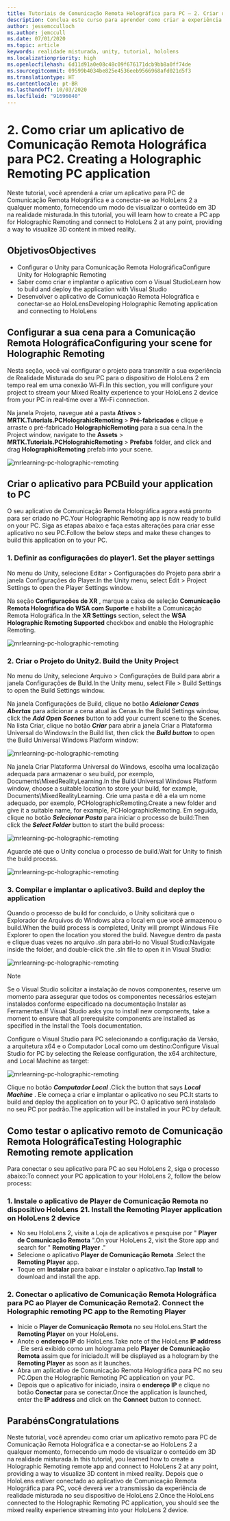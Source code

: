 ```yaml
---
title: Tutoriais de Comunicação Remota Holográfica para PC – 2. Criar um aplicativo de Comunicação Remota Holográfica para PC
description: Conclua este curso para aprender como criar a experiência de realidade misturada remota do seu PC para o HoloLens 2.
author: jessemcculloch
ms.author: jemccull
ms.date: 07/01/2020
ms.topic: article
keywords: realidade misturada, unity, tutorial, hololens
ms.localizationpriority: high
ms.openlocfilehash: 6d11d91a0e08c48c09f676171dcb9bb8a0ff74de
ms.sourcegitcommit: 09599b4034be825e4536eeb9566968afd021d5f3
ms.translationtype: HT
ms.contentlocale: pt-BR
ms.lasthandoff: 10/03/2020
ms.locfileid: "91696040"
---
```

# <a name="2-creating-a-holographic-remoting-pc-application"></a><span data-ttu-id="0af5a-105">2. Como criar um aplicativo de Comunicação Remota Holográfica para PC</span><span class="sxs-lookup"><span data-stu-id="0af5a-105">2. Creating a Holographic Remoting PC application</span></span>

<span data-ttu-id="0af5a-106">Neste tutorial, você aprenderá a criar um aplicativo para PC de Comunicação Remota Holográfica e a conectar-se ao HoloLens 2 a qualquer momento, fornecendo um modo de visualizar o conteúdo em 3D na realidade misturada.</span><span class="sxs-lookup"><span data-stu-id="0af5a-106">In this tutorial, you will learn how to create a PC app for Holographic Remoting and connect to HoloLens 2 at any point, providing a way to visualize 3D content in mixed reality.</span></span>

## <a name="objectives"></a><span data-ttu-id="0af5a-107">Objetivos</span><span class="sxs-lookup"><span data-stu-id="0af5a-107">Objectives</span></span>

* <span data-ttu-id="0af5a-108">Configurar o Unity para Comunicação Remota Holográfica</span><span class="sxs-lookup"><span data-stu-id="0af5a-108">Configure Unity for Holographic Remoting</span></span>
* <span data-ttu-id="0af5a-109">Saber como criar e implantar o aplicativo com o Visual Studio</span><span class="sxs-lookup"><span data-stu-id="0af5a-109">Learn how to build and deploy the application with Visual Studio</span></span>
* <span data-ttu-id="0af5a-110">Desenvolver o aplicativo de Comunicação Remota Holográfica e conectar-se ao HoloLens</span><span class="sxs-lookup"><span data-stu-id="0af5a-110">Developing Holographic Remoting application and connecting to HoloLens</span></span>

## <a name="configuring-your-scene-for-holographic-remoting"></a><span data-ttu-id="0af5a-111">Configurar a sua cena para a Comunicação Remota Holográfica</span><span class="sxs-lookup"><span data-stu-id="0af5a-111">Configuring your scene for Holographic Remoting</span></span>

<span data-ttu-id="0af5a-112">Nesta seção, você vai configurar o projeto para transmitir a sua experiência de Realidade Misturada do seu PC para o dispositivo de HoloLens 2 em tempo real em uma conexão Wi-Fi.</span><span class="sxs-lookup"><span data-stu-id="0af5a-112">In this section, you will configure your project to stream your Mixed Reality experience to your HoloLens 2 device from your PC in real-time over a Wi-Fi connection.</span></span>

<span data-ttu-id="0af5a-113">Na janela Projeto, navegue até a pasta **Ativos** > **MRTK.Tutorials.PCHolograhicRemoting** > **Pré-fabricados** e clique e arraste o pré-fabricado **HolographicRemoting** para a sua cena.</span><span class="sxs-lookup"><span data-stu-id="0af5a-113">In the Project window, navigate to the **Assets** > **MRTK.Tutorials.PCHolograhicRemoting** > **Prefabs** folder, and click and drag **HolographicRemoting** prefab into your scene.</span></span>

![mrlearning-pc-holographic-remoting](images/mrlearning-pc-holographic-remoting/Tutorial2-Section1-Step1-1.png)

## <a name="build-your-application-to-pc"></a><span data-ttu-id="0af5a-115">Criar o aplicativo para PC</span><span class="sxs-lookup"><span data-stu-id="0af5a-115">Build your application to PC</span></span>

<span data-ttu-id="0af5a-116">O seu aplicativo de Comunicação Remota Holográfica agora está pronto para ser criado no PC.</span><span class="sxs-lookup"><span data-stu-id="0af5a-116">Your Holographic Remoting app is now ready to build on your PC.</span></span> <span data-ttu-id="0af5a-117">Siga as etapas abaixo e faça estas alterações para criar esse aplicativo no seu PC.</span><span class="sxs-lookup"><span data-stu-id="0af5a-117">Follow the below steps and make these changes to build this application on to your PC.</span></span>

### <a name="1-set-the-player-settings"></a><span data-ttu-id="0af5a-118">1. Definir as configurações do player</span><span class="sxs-lookup"><span data-stu-id="0af5a-118">1. Set the player settings</span></span>

<span data-ttu-id="0af5a-119">No menu do Unity, selecione Editar > Configurações do Projeto para abrir a janela Configurações do Player.</span><span class="sxs-lookup"><span data-stu-id="0af5a-119">In the Unity menu, select Edit > Project Settings to open the Player Settings window.</span></span>

<span data-ttu-id="0af5a-120">Na seção **Configurações de XR** , marque a caixa de seleção **Comunicação Remota Holográfica do WSA com Suporte** e habilite a Comunicação Remota Holográfica.</span><span class="sxs-lookup"><span data-stu-id="0af5a-120">In the **XR Settings** section, select the **WSA Holographic Remoting Supported** checkbox and enable the Holographic Remoting.</span></span>

![mrlearning-pc-holographic-remoting](images/mrlearning-pc-holographic-remoting/Tutorial2-Section2-Step1-1.png)

### <a name="2-build-the-unity-project"></a><span data-ttu-id="0af5a-122">2. Criar o Projeto do Unity</span><span class="sxs-lookup"><span data-stu-id="0af5a-122">2. Build the Unity Project</span></span>

<span data-ttu-id="0af5a-123">No menu do Unity, selecione Arquivo > Configurações de Build para abrir a janela Configurações de Build.</span><span class="sxs-lookup"><span data-stu-id="0af5a-123">In the Unity menu, select File > Build Settings to open the Build Settings window.</span></span>

<span data-ttu-id="0af5a-124">Na janela Configurações de Build, clique no botão ***Adicionar Cenas Abertas*** para adicionar a cena atual às Cenas.</span><span class="sxs-lookup"><span data-stu-id="0af5a-124">In the Build Settings window, click the ***Add Open Scenes*** button to add your current scene to the Scenes.</span></span> <span data-ttu-id="0af5a-125">Na lista Criar, clique no botão ***Criar*** para abrir a janela Criar a Plataforma Universal do Windows:</span><span class="sxs-lookup"><span data-stu-id="0af5a-125">In the Build list, then click the ***Build button*** to open the Build Universal Windows Platform window:</span></span>

![mrlearning-pc-holographic-remoting](images/mrlearning-pc-holographic-remoting/Tutorial2-Section2-Step2-1.png)

<span data-ttu-id="0af5a-127">Na janela Criar Plataforma Universal do Windows, escolha uma localização adequada para armazenar o seu build, por exemplo, Documents\MixedRealityLearning.</span><span class="sxs-lookup"><span data-stu-id="0af5a-127">In the Build Universal Windows Platform window, choose a suitable location to store your build, for example, Documents\MixedRealityLearning.</span></span> <span data-ttu-id="0af5a-128">Crie uma pasta e dê a ela um nome adequado, por exemplo, PCHolographicRemoting.</span><span class="sxs-lookup"><span data-stu-id="0af5a-128">Create a new folder and give it a suitable name, for example, PCHolographicRemoting.</span></span> <span data-ttu-id="0af5a-129">Em seguida, clique no botão ***Selecionar Pasta*** para iniciar o processo de build:</span><span class="sxs-lookup"><span data-stu-id="0af5a-129">Then click the ***Select Folder*** button to start the build process:</span></span>

![mrlearning-pc-holographic-remoting](images/mrlearning-pc-holographic-remoting/Tutorial2-Section2-Step2-2.png)

<span data-ttu-id="0af5a-131">Aguarde até que o Unity conclua o processo de build.</span><span class="sxs-lookup"><span data-stu-id="0af5a-131">Wait for Unity to finish the build process.</span></span>

![mrlearning-pc-holographic-remoting](images/mrlearning-pc-holographic-remoting/Tutorial2-Section2-Step2-3.png)

### <a name="3-build-and-deploy-the-application"></a><span data-ttu-id="0af5a-133">3. Compilar e implantar o aplicativo</span><span class="sxs-lookup"><span data-stu-id="0af5a-133">3. Build and deploy the application</span></span>

<span data-ttu-id="0af5a-134">Quando o processo de build for concluído, o Unity solicitará que o Explorador de Arquivos do Windows abra o local em que você armazenou o build.</span><span class="sxs-lookup"><span data-stu-id="0af5a-134">When the build process is completed, Unity will prompt Windows File Explorer to open the location you stored the build.</span></span> <span data-ttu-id="0af5a-135">Navegue dentro da pasta e clique duas vezes no arquivo .sln para abri-lo no Visual Studio:</span><span class="sxs-lookup"><span data-stu-id="0af5a-135">Navigate inside the folder, and double-click the .sln file to open it in Visual Studio:</span></span>

![mrlearning-pc-holographic-remoting](images/mrlearning-pc-holographic-remoting/Tutorial2-Section2-Step3-1.png)

> [!NOTE]
> <span data-ttu-id="0af5a-137">Se o Visual Studio solicitar a instalação de novos componentes, reserve um momento para assegurar que todos os componentes necessários estejam instalados conforme especificado na documentação Instalar as Ferramentas.</span><span class="sxs-lookup"><span data-stu-id="0af5a-137">If Visual Studio asks you to install new components, take a moment to ensure that all prerequisite components are installed as specified in the Install the Tools documentation.</span></span>

<span data-ttu-id="0af5a-138">Configure o Visual Studio para PC selecionando a configuração da Versão, a arquitetura x64 e o Computador Local como um destino:</span><span class="sxs-lookup"><span data-stu-id="0af5a-138">Configure Visual Studio for PC by selecting the Release configuration, the x64 architecture, and Local Machine as target:</span></span>

![mrlearning-pc-holographic-remoting](images/mrlearning-pc-holographic-remoting/Tutorial2-Section2-Step3-2.png)

<span data-ttu-id="0af5a-140">Clique no botão ***Computador Local*** .</span><span class="sxs-lookup"><span data-stu-id="0af5a-140">Click the button that says ***Local Machine*** .</span></span> <span data-ttu-id="0af5a-141">Ele começa a criar e implantar o aplicativo no seu PC.</span><span class="sxs-lookup"><span data-stu-id="0af5a-141">It starts to build and deploy the application on to your PC.</span></span> <span data-ttu-id="0af5a-142">O aplicativo será instalado no seu PC por padrão.</span><span class="sxs-lookup"><span data-stu-id="0af5a-142">The application will be installed in your PC by default.</span></span>

## <a name="testing-holographic-remoting-remote-application"></a><span data-ttu-id="0af5a-143">Como testar o aplicativo remoto de Comunicação Remota Holográfica</span><span class="sxs-lookup"><span data-stu-id="0af5a-143">Testing Holographic Remoting remote application</span></span>

<span data-ttu-id="0af5a-144">Para conectar o seu aplicativo para PC ao seu HoloLens 2, siga o processo abaixo:</span><span class="sxs-lookup"><span data-stu-id="0af5a-144">To connect your PC application to your HoloLens 2, follow the below process:</span></span>

### <a name="1-install-the-remoting-player-application-on-hololens-2-device"></a><span data-ttu-id="0af5a-145">1. Instale o aplicativo de Player de Comunicação Remota no dispositivo HoloLens 2</span><span class="sxs-lookup"><span data-stu-id="0af5a-145">1. Install the Remoting Player application on HoloLens 2 device</span></span>

* <span data-ttu-id="0af5a-146">No seu HoloLens 2, visite a Loja de aplicativos e pesquise por " **Player de Comunicação Remota** ".</span><span class="sxs-lookup"><span data-stu-id="0af5a-146">On your HoloLens 2, visit the Store app and search for " **Remoting Player** ."</span></span>
* <span data-ttu-id="0af5a-147">Selecione o aplicativo **Player de Comunicação Remota** .</span><span class="sxs-lookup"><span data-stu-id="0af5a-147">Select the **Remoting Player** app.</span></span>
* <span data-ttu-id="0af5a-148">Toque em **Instalar** para baixar e instalar o aplicativo.</span><span class="sxs-lookup"><span data-stu-id="0af5a-148">Tap **Install** to download and install the app.</span></span>

### <a name="2-connect-the-holographic-remoting-pc-app-to-the-remoting-player"></a><span data-ttu-id="0af5a-149">2. Conectar o aplicativo de Comunicação Remota Holográfica para PC ao Player de Comunicação Remota</span><span class="sxs-lookup"><span data-stu-id="0af5a-149">2. Connect the Holographic remoting PC app to the Remoting Player</span></span>

* <span data-ttu-id="0af5a-150">Inicie o **Player de Comunicação Remota** no seu HoloLens.</span><span class="sxs-lookup"><span data-stu-id="0af5a-150">Start the **Remoting Player** on your HoloLens.</span></span>
* <span data-ttu-id="0af5a-151">Anote o **endereço IP** do HoloLens.</span><span class="sxs-lookup"><span data-stu-id="0af5a-151">Take note of the HoloLens **IP address** .</span></span> <span data-ttu-id="0af5a-152">Ele será exibido como um holograma pelo **Player de Comunicação Remota** assim que for iniciado.</span><span class="sxs-lookup"><span data-stu-id="0af5a-152">It will be displayed as a hologram by the **Remoting Player** as soon as it launches.</span></span>
* <span data-ttu-id="0af5a-153">Abra um aplicativo de Comunicação Remota Holográfica para PC no seu PC.</span><span class="sxs-lookup"><span data-stu-id="0af5a-153">Open the Holographic Remoting PC application on your PC.</span></span>
* <span data-ttu-id="0af5a-154">Depois que o aplicativo for iniciado, insira o **endereço IP** e clique no botão **Conectar** para se conectar.</span><span class="sxs-lookup"><span data-stu-id="0af5a-154">Once the application is launched, enter the **IP address** and click on the **Connect**  button to connect.</span></span>

## <a name="congratulations"></a><span data-ttu-id="0af5a-155">Parabéns</span><span class="sxs-lookup"><span data-stu-id="0af5a-155">Congratulations</span></span>

<span data-ttu-id="0af5a-156">Neste tutorial, você aprendeu como criar um aplicativo remoto para PC de Comunicação Remota Holográfica e a conectar-se ao HoloLens 2 a qualquer momento, fornecendo um modo de visualizar o conteúdo em 3D na realidade misturada.</span><span class="sxs-lookup"><span data-stu-id="0af5a-156">In this tutorial, you learned how to create a Holographic Remoting remote app and connect to HoloLens 2 at any point, providing a way to visualize 3D content in mixed reality.</span></span> <span data-ttu-id="0af5a-157">Depois que o HoloLens estiver conectado ao aplicativo de Comunicação Remota Holográfica para PC, você deverá ver a transmissão da experiência de realidade misturada no seu dispositivo de HoloLens 2.</span><span class="sxs-lookup"><span data-stu-id="0af5a-157">Once the HoloLens connected to the Holographic Remoting PC application, you should see the mixed reality experience streaming into your HoloLens 2 device.</span></span>
